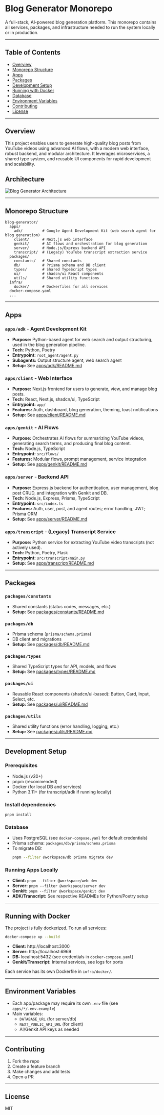 # Blog Generator Monorepo

A full-stack, AI-powered blog generation platform. This monorepo contains all services, packages, and infrastructure needed to run the system locally or in production.

---

## Table of Contents
- [Overview](#overview)
- [Monorepo Structure](#monorepo-structure)
- [Apps](#apps)
- [Packages](#packages)
- [Development Setup](#development-setup)
- [Running with Docker](#running-with-docker)
- [Database](#database)
- [Environment Variables](#environment-variables)
- [Contributing](#contributing)
- [License](#license)

---

## Overview

This project enables users to generate high-quality blog posts from YouTube videos using advanced AI flows, with a modern web interface, robust backend, and modular architecture. It leverages microservices, a shared type system, and reusable UI components for rapid development and scalability.

## Architecture

![Blog Generator Architecture](https://ik.imagekit.io/xpswehril/diagram-export-6-24-2025-3_24_33-AM%20(1).png?updatedAt=1750715986536)

---

## Monorepo Structure

```
blog-generator/
  apps/
    adk/         # Google Agent Development Kit (web search agent for blog generation)
    client/      # Next.js web interface
    genkit/      # AI flows and orchestration for blog generation
    server/      # Node.js/Express backend API
    transcript/  # (Legacy) YouTube transcript extraction service
  packages/
    constants/   # Shared constants
    db/          # Prisma schema and DB client
    types/       # Shared TypeScript types
    ui/          # shadcn/ui React components
    utils/       # Shared utility functions
  infra/
    docker/      # Dockerfiles for all services
  docker-compose.yaml
  ...
```

---

## Apps

### `apps/adk` - Agent Development Kit
- **Purpose:** Python-based agent for web search and output structuring, used in the blog generation pipeline.
- **Tech:** Python, Poetry
- **Entrypoint:** `root_agent/agent.py`
- **Subagents:** Output structure agent, web search agent
- **Setup:** See [apps/adk/README.md](./apps/adk/README.md)

### `apps/client` - Web Interface
- **Purpose:** Next.js frontend for users to generate, view, and manage blog posts.
- **Tech:** React, Next.js, shadcn/ui, TypeScript
- **Entrypoint:** `app/`
- **Features:** Auth, dashboard, blog generation, theming, toast notifications
- **Setup:** See [apps/client/README.md](./apps/client/README.md)

### `apps/genkit` - AI Flows
- **Purpose:** Orchestrates AI flows for summarizing YouTube videos, generating search terms, and producing final blog content.
- **Tech:** Node.js, TypeScript
- **Entrypoint:** `src/flows/`
- **Features:** Modular flows, prompt management, service integration
- **Setup:** See [apps/genkit/README.md](./apps/genkit/README.md)

### `apps/server` - Backend API
- **Purpose:** Express.js backend for authentication, user management, blog post CRUD, and integration with Genkit and DB.
- **Tech:** Node.js, Express, Prisma, TypeScript
- **Entrypoint:** `src/index.ts`
- **Features:** Auth, user, post, and agent routes; error handling; JWT; Prisma ORM
- **Setup:** See [apps/server/README.md](./apps/server/README.md)

### `apps/transcript` - (Legacy) Transcript Service
- **Purpose:** Python service for extracting YouTube video transcripts (not actively used).
- **Tech:** Python, Poetry, Flask
- **Entrypoint:** `src/transcript/main.py`
- **Setup:** See [apps/transcript/README.md](./apps/transcript/README.md)

---

## Packages

### `packages/constants`
- Shared constants (status codes, messages, etc.)
- **Setup:** See [packages/constants/README.md](./packages/constants/README.md)

### `packages/db`
- Prisma schema (`prisma/schema.prisma`)
- DB client and migrations
- **Setup:** See [packages/db/README.md](./packages/db/README.md)

### `packages/types`
- Shared TypeScript types for API, models, and flows
- **Setup:** See [packages/types/README.md](./packages/types/README.md)

### `packages/ui`
- Reusable React components (shadcn/ui-based): Button, Card, Input, Select, etc.
- **Setup:** See [packages/ui/README.md](./packages/ui/README.md)

### `packages/utils`
- Shared utility functions (error handling, logging, etc.)
- **Setup:** See [packages/utils/README.md](./packages/utils/README.md)

---

## Development Setup

### Prerequisites
- Node.js (v20+)
- pnpm (recommended)
- Docker (for local DB and services)
- Python 3.11+ (for transcript/adk if running locally)

### Install dependencies
```bash
pnpm install
```

### Database
- Uses PostgreSQL (see `docker-compose.yaml` for default credentials)
- Prisma schema: `packages/db/prisma/schema.prisma`
- To migrate DB:
  ```bash
  pnpm --filter @workspace/db prisma migrate dev
  ```

### Running Apps Locally
- **Client:** `pnpm --filter @workspace/web dev`
- **Server:** `pnpm --filter @workspace/server dev`
- **Genkit:** `pnpm --filter @workspace/genkit dev`
- **ADK/Transcript:** See respective READMEs for Python/Poetry setup

---

## Running with Docker

The project is fully dockerized. To run all services:

```bash
docker-compose up --build
```

- **Client:** http://localhost:3000
- **Server:** http://localhost:6969
- **DB:** localhost:5432 (see credentials in `docker-compose.yaml`)
- **Genkit/Transcript:** Internal services, see logs for ports

Each service has its own Dockerfile in `infra/docker/`.

---

## Environment Variables

- Each app/package may require its own `.env` file (see `apps/*/.env.example`)
- Main variables:
  - `DATABASE_URL` (for server/db)
  - `NEXT_PUBLIC_API_URL` (for client)
  - AI/Genkit API keys as needed

---

## Contributing

1. Fork the repo
2. Create a feature branch
3. Make changes and add tests
4. Open a PR

---

## License

MIT

